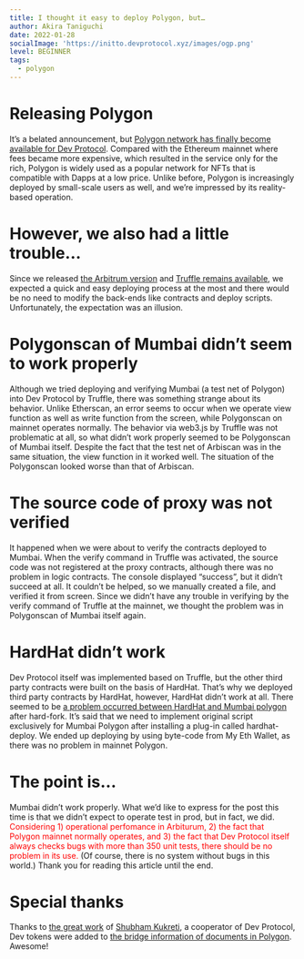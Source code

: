 ```yaml
---
title: I thought it easy to deploy Polygon, but…
author: Akira Taniguchi
date: 2022-01-28
socialImage: 'https://initto.devprotocol.xyz/images/ogp.png'
level: BEGINNER 
tags:
  - polygon
---
```

# Releasing Polygon
It’s a belated announcement, but [Polygon network has finally become available for Dev Protocol](https://twitter.com/devprtcl/status/1480836156434837507?s=20). Compared with the Ethereum mainnet where fees became more expensive, which resulted in the service only for the rich, Polygon is widely used as a popular network for NFTs that is compatible with Dapps at a low price.
Unlike before, Polygon is increasingly deployed by small-scale users as well, and we’re impressed by its reality-based operation.

# However, we also had a little trouble…
Since we released [the Arbitrum version](https://twitter.com/devprtcl/status/1455687580326907906?s=20) and [Truffle remains available](https://trufflesuite.com/boxes/polygon/index.html), we expected a quick and easy deploying process at the most and there would be no need to modify the back-ends like contracts and deploy scripts.
Unfortunately, the expectation was an illusion.

# Polygonscan of Mumbai didn’t seem to work properly
Although we tried deploying and verifying Mumbai (a test net of Polygon) into Dev Protocol by Truffle, there was something strange about its behavior.
Unlike Etherscan, an error seems to occur when we operate view function as well as write function from the screen, while Polygonscan on mainnet operates normally. The behavior via web3.js by Truffle was not problematic at all, so what didn’t work properly seemed to be Polygonscan of Mumbai itself.
Despite the fact that the test net of Arbiscan was in the same situation, the view function in it worked well. The situation of the Polygonscan looked worse than that of Arbiscan.

# The source code of proxy was not verified
It happened when we were about to verify the contracts deployed to Mumbai.
When the verify command in Truffle was activated, the source code was not registered at the proxy contracts, although there was no problem in logic contracts.
The console displayed “success”, but it didn’t succeed at all.
It couldn’t be helped, so we manually created a file, and verified it from screen.
Since we didn’t have any trouble in verifying by the verify command of Truffle at the mainnet, we thought the problem was in Polygonscan of Mumbai itself again.

# HardHat didn’t work
Dev Protocol itself was implemented based on Truffle, but the other third party contracts were built on the basis of HardHat.
That’s why we deployed third party contracts by HardHat, however, HardHat didn’t work at all.
There seemed to be [a problem occurred between HardHat and Mumbai polygon](https://github.com/nomiclabs/hardhat/issues/2162) after hard-fork.
It’s said that we need to implement original script exclusively for Mumbai Polygon after installing a plug-in called hardhat-deploy.
We ended up deploying by using byte-code from My Eth Wallet, as there was no problem in mainnet Polygon.

# The point is…
Mumbai didn’t work properly. What we’d like to express for the post this time is that we didn’t expect to operate test in prod, but in fact, we did.
<font color="Red">Considering 1) operational perfomance in Arbiturum, 2) the fact that Polygon mainnet normally operates, and 3) the fact that Dev Protocol itself always checks bugs with more than 350 unit tests, there should be no problem in its use.</font>
(Of course, there is no system without bugs in this world.)
Thank you for reading this article until the end.


# Special thanks
Thanks to [the great work](https://github.com/maticnetwork/matic-docs/pull/744#pullrequestreview-855930236) of [Shubham Kukreti](https://twitter.com/ShubhamKukretii), a cooperator of Dev Protocol, Dev tokens were added to [the bridge information of documents in Polygon](https://docs.polygon.technology/docs/develop/network-details/mapped-tokens/).
Awesome!
